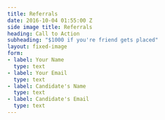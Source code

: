 ```yaml
---
title: Referrals
date: 2016-10-04 01:55:00 Z
side image title: Referrals
heading: Call to Action
subheading: "$1000 if you're friend gets placed"
layout: fixed-image
form:
- label: Your Name
  type: text
- label: Your Email
  type: text
- label: Candidate's Name
  type: text
- label: Candidate's Email
  type: text
---
```

